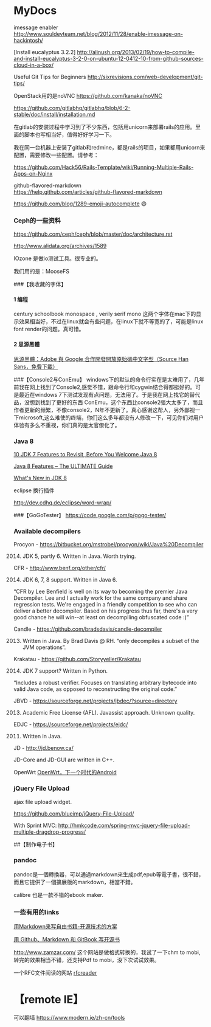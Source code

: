 MyDocs
======

imessage enabler    
http://www.souldevteam.net/blog/2012/11/28/enable-imessage-on-hackintosh/

[Install eucalyptus 3.2.2]
http://alinush.org/2013/02/19/how-to-compile-and-install-eucalyptus-3-2-0-on-ubuntu-12-0412-10-from-github-sources-cloud-in-a-box/

Useful Git Tips for Beginners
http://sixrevisions.com/web-development/git-tips/ 


OpenStack用的是noVNC   https://github.com/kanaka/noVNC 

https://github.com/gitlabhq/gitlabhq/blob/6-2-stable/doc/install/installation.md

在gitlab的安装过程中学习到了不少东西，包括用unicorn来部署rails的应用。里面的脚本也写相当好，值得好好学习一下。


我在同一台机器上安装了gitlab和redmine，都是rails的项目，如果都用unicorn来配置，需要修改一些配置。请参考：    

https://github.com/Hack56/Rails-Template/wiki/Running-Multiple-Rails-Apps-on-Nginx


github-flavored-markdown  
https://help.github.com/articles/github-flavored-markdown

https://github.com/blog/1289-emoji-autocomplete   :smile:


### Ceph的一些资料

https://github.com/ceph/ceph/blob/master/doc/architecture.rst

http://www.alidata.org/archives/1589   

IOzone 是做io测试工具。很专业的。

我们用的是：MooseFS 


###【我收藏的字体】
#### 1 编程
century schoolbook monospace , verily serif mono 这两个字体在mac下的显示效果相当好，不过在linux就会有些问题，在linux下就不等宽的了，可能是linux font render的问题。真可惜。
#### 2 思源黑體
[思源黑體：Adobe 與 Google 合作開發開放原始碼中文字型（Source Han Sans，免費下載）](http://free.com.tw/source-han-sans-noto-sans/)


###【Console2与ConEmu】
windows下的默认的命令行实在是太难用了，几年前我在网上找到了Console2,感觉不错，跟命令行和cygwin结合得都挺好的。可是最近在windows 7下测试发现有点问题，无法用了。于是我在网上找它的替代品，没想到找到了更好的东西 ConEmu，这个东西比console2强大太多了，而且作者更新的频繁，不像console2，N年不更新了。真心感谢这帮人，另外鄙视一下microsoft,这么难使的终端，你们这么多年都没有人修改一下，可见你们对用户体验有多么不重视，你们真的是太官僚化了。

### Java 8 
[10 JDK 7 Features to Revisit, Before You Welcome Java 8](http://www.javacodegeeks.com/2014/04/10-jdk-7-features-to-revisit-before-you-welcome-java-8.html)

[Java 8 Features – The ULTIMATE Guide](http://www.javacodegeeks.com/2014/05/java-8-features-tutorial.html)

[What's New in JDK 8](http://www.oracle.com/technetwork/java/javase/8-whats-new-2157071.html)



eclipse 换行插件

http://dev.cdhq.de/eclipse/word-wrap/

###【GoGoTester】
https://code.google.com/p/gogo-tester/

### Available decompilers

Procyon - https://bitbucket.org/mstrobel/procyon/wiki/Java%20Decompiler

2014. JDK 5, partly 6. Written in Java. Worth trying.

 

CFR - http://www.benf.org/other/cfr/

2014. JDK 6, 7, 8 support. Written in Java 6.

“CFR by Lee Benfield is well on its way to becoming the premier Java Decompiler. Lee and I actually work for the same company and share regression tests. We're engaged in a friendly competition to see who can deliver a better decompiler. Based on his progress thus far, there's a very good chance he will win--at least on decompiling obfuscated code :)”

Candle - https://github.com/bradsdavis/candle-decompiler

2013. Written in Java. By Brad Davis @ RH. “only decompiles a subset of the JVM operations”.

Krakatau - https://github.com/Storyyeller/Krakatau

2014.  JDK 7 support? Written in Python.

“Includes a robust verifier. Focuses on translating arbitrary bytecode into valid Java code, as opposed to reconstructing the original code.”

JBVD - https://sourceforge.net/projects/jbdec/?source=directory

2013. Academic Free License (AFL). Javassist approach. Unknown quality.

EDJC - https://sourceforge.net/projects/ejdc/

2011. Written in Java.

JD - http://jd.benow.ca/

JD-Core and JD-GUI are written in C++.

OpenWrt  [OpenWrt，下一个时代的Android](http://www.csdn.net/article/2014-09-11/2821630-jinjiang-interview-WRTnode)

### jQuery File Upload

ajax file upload widget.

https://github.com/blueimp/jQuery-File-Upload/

With Sprint MVC: http://hmkcode.com/spring-mvc-jquery-file-upload-multiple-dragdrop-progress/

##【制作电子书】
### pandoc
pandoc是一個轉換器，可以通過markdown來生成pdf,epub等電子書，很不錯，而且它提供了一個擴展版的markdown，相當不錯。

calibre 也是一款不错的ebook maker.
### 一些有用的links
[用Markdown来写自由书籍-开源技术的方案](http://www.ituring.com.cn/article/828)

[用 Github、Markdown 和 GitBook 写开源书](http://www.waylau.com/using-github-markdown-gitbook-write-open-source-books/)

http://www.zamzar.com/ 这个网站是做格式转换的，我试了一下chm to mobi,转完的效果相当不错，还支持Pdf to mobi，没下次试试效果。


一个RFC文件阅读的网站 [rfcreader](http://www.rfcreader.com/)


# 【remote IE】
可以翻墙
https://www.modern.ie/zh-cn/tools









